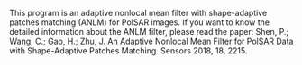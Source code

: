 This program is an adaptive nonlocal mean filter with shape-adaptive patches matching (ANLM) for PolSAR images.
If you want to know the detailed information about the ANLM filter, please read the paper: Shen, P.; Wang, C.; Gao, H.; Zhu, J.	An Adaptive Nonlocal Mean Filter for PolSAR Data with Shape-Adaptive Patches Matching. Sensors 2018, 18, 2215.
